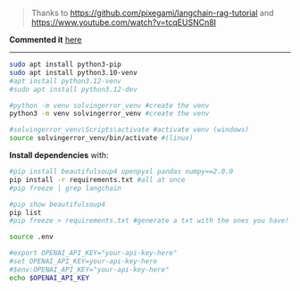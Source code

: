 > Thanks to https://github.com/pixegami/langchain-rag-tutorial and https://www.youtube.com/watch?v=tcqEUSNCn8I

**Commented it** [here](https://jalcocert.github.io/JAlcocerT/how-to-use-rags-with-python/#exploring-langchain)

---


```sh
sudo apt install python3-pip
sudo apt install python3.10-venv
#apt install python3.12-venv
#sudo apt install python3.12-dev
```


```sh
#python -m venv solvingerror_venv #create the venv
python3 -m venv solvingerror_venv #create the venv

#solvingerror_venv\Scripts\activate #activate venv (windows)
source solvingerror_venv/bin/activate #(linux)
```

**Install dependencies** with:

```sh
#pip install beautifulsoup4 openpyxl pandas numpy==2.0.0
pip install -r requirements.txt #all at once
#pip freeze | grep langchain

#pip show beautifulsoup4
pip list
#pip freeze > requirements.txt #generate a txt with the ones you have!
```

```sh
source .env

#export OPENAI_API_KEY="your-api-key-here"
#set OPENAI_API_KEY=your-api-key-here
#$env:OPENAI_API_KEY="your-api-key-here"
echo $OPENAI_API_KEY
```

